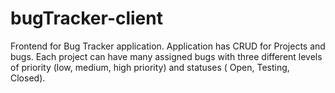 # bugTracker-client
Frontend for Bug Tracker application. Application has CRUD for Projects and bugs. Each project can have many assigned bugs with three different levels of priority (low, medium, high priority) and statuses ( Open, Testing, Closed).
